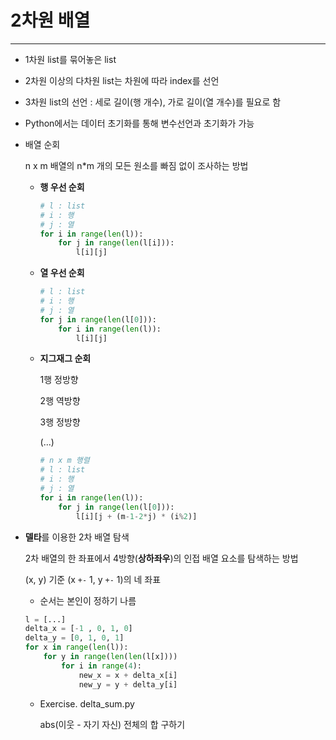 # 2차원 배열

---

- 1차원 list를 묶어놓은 list

- 2차원 이상의 다차원 list는 차원에 따라 index를 선언

- 3차원 list의 선언 : 세로 길이(행 개수), 가로 길이(열 개수)를 필요로 함

- Python에서는 데이터 초기화를 통해 변수선언과 초기화가 가능

- 배열 순회

  n x m 배열의 n*m 개의 모든 원소를 빠짐 없이 조사하는 방법

  - **행 우선 순회**

    ```python
    # l : list
    # i : 행
    # j : 열
    for i in range(len(l)):
        for j in range(len(l[i])):
            l[i][j]
    ```

  - **열 우선 순회**

    ```python
    # l : list
    # i : 행
    # j : 열
    for j in range(len(l[0])):
        for i in range(len(l)):
            l[i][j]
    ```

  - **지그재그 순회**

    1행 정방향

    2행 역방향

    3행 정방향

    (...)

    ```python
    # n x m 행렬
    # l : list
    # i : 행
    # j : 열
    for i in range(len(l)):
        for j in range(len(l[0])):
            l[i][j + (m-1-2*j) * (i%2)]
    ```

- **델타**를 이용한 2차 배열 탐색

  2차 배열의 한 좌표에서 4방향(**상하좌우**)의 인접 배열 요소를 탐색하는 방법

  (x, y) 기준 (x `+-` 1, y `+-` 1)의 네 좌표

  - 순서는 본인이 정하기 나름

  ```python
  l = [...]
  delta_x = [-1 , 0, 1, 0]
  delta_y = [0, 1, 0, 1]
  for x in range(len(l)):
      for y in range(len(len(l[x])))
          for i in range(4):
              new_x = x + delta_x[i]
              new_y = y + delta_y[i]
  ```

  - Exercise. delta_sum.py

    abs(이웃 - 자기 자신) 전체의 합 구하기
